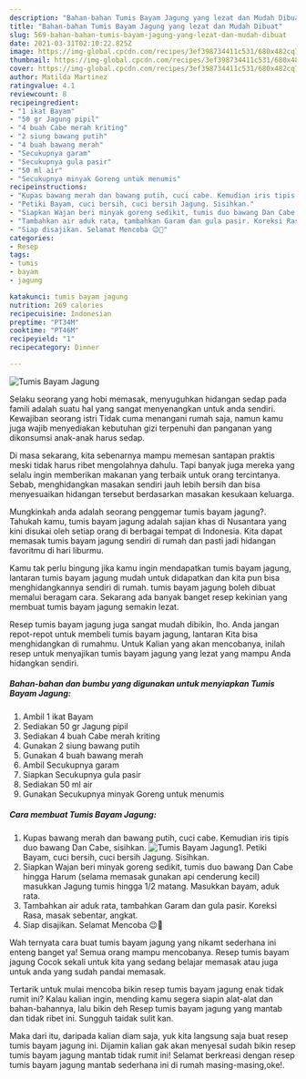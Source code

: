 ```yaml
---
description: "Bahan-bahan Tumis Bayam Jagung yang lezat dan Mudah Dibuat"
title: "Bahan-bahan Tumis Bayam Jagung yang lezat dan Mudah Dibuat"
slug: 569-bahan-bahan-tumis-bayam-jagung-yang-lezat-dan-mudah-dibuat
date: 2021-03-31T02:10:22.825Z
image: https://img-global.cpcdn.com/recipes/3ef398734411c531/680x482cq70/tumis-bayam-jagung-foto-resep-utama.jpg
thumbnail: https://img-global.cpcdn.com/recipes/3ef398734411c531/680x482cq70/tumis-bayam-jagung-foto-resep-utama.jpg
cover: https://img-global.cpcdn.com/recipes/3ef398734411c531/680x482cq70/tumis-bayam-jagung-foto-resep-utama.jpg
author: Matilda Martinez
ratingvalue: 4.1
reviewcount: 8
recipeingredient:
- "1 ikat Bayam"
- "50 gr Jagung pipil"
- "4 buah Cabe merah kriting"
- "2 siung bawang putih"
- "4 buah bawang merah"
- "Secukupnya garam"
- "Secukupnya gula pasir"
- "50 ml air"
- "Secukupnya minyak Goreng untuk menumis"
recipeinstructions:
- "Kupas bawang merah dan bawang putih, cuci cabe. Kemudian iris tipis duo bawang Dan Cabe, sisihkan."
- "Petiki Bayam, cuci bersih, cuci bersih Jagung. Sisihkan."
- "Siapkan Wajan beri minyak goreng sedikit, tumis duo bawang Dan Cabe hingga Harum (selama memasak gunakan api cenderung kecil) masukkan Jagung tumis hingga 1/2 matang. Masukkan bayam, aduk rata."
- "Tambahkan air aduk rata, tambahkan Garam dan gula pasir. Koreksi Rasa, masak sebentar, angkat."
- "Siap disajikan. Selamat Mencoba 😉🙏"
categories:
- Resep
tags:
- tumis
- bayam
- jagung

katakunci: tumis bayam jagung 
nutrition: 269 calories
recipecuisine: Indonesian
preptime: "PT34M"
cooktime: "PT46M"
recipeyield: "1"
recipecategory: Dinner

---
```



![Tumis Bayam Jagung](https://img-global.cpcdn.com/recipes/3ef398734411c531/680x482cq70/tumis-bayam-jagung-foto-resep-utama.jpg)

Selaku seorang yang hobi memasak, menyuguhkan hidangan sedap pada famili adalah suatu hal yang sangat menyenangkan untuk anda sendiri. Kewajiban seorang istri Tidak cuma menangani rumah saja, namun kamu juga wajib menyediakan kebutuhan gizi terpenuhi dan panganan yang dikonsumsi anak-anak harus sedap.

Di masa  sekarang, kita sebenarnya mampu memesan santapan praktis meski tidak harus ribet mengolahnya dahulu. Tapi banyak juga mereka yang selalu ingin memberikan makanan yang terbaik untuk orang tercintanya. Sebab, menghidangkan masakan sendiri jauh lebih bersih dan bisa menyesuaikan hidangan tersebut berdasarkan masakan kesukaan keluarga. 



Mungkinkah anda adalah seorang penggemar tumis bayam jagung?. Tahukah kamu, tumis bayam jagung adalah sajian khas di Nusantara yang kini disukai oleh setiap orang di berbagai tempat di Indonesia. Kita dapat memasak tumis bayam jagung sendiri di rumah dan pasti jadi hidangan favoritmu di hari liburmu.

Kamu tak perlu bingung jika kamu ingin mendapatkan tumis bayam jagung, lantaran tumis bayam jagung mudah untuk didapatkan dan kita pun bisa menghidangkannya sendiri di rumah. tumis bayam jagung boleh dibuat memalui beragam cara. Sekarang ada banyak banget resep kekinian yang membuat tumis bayam jagung semakin lezat.

Resep tumis bayam jagung juga sangat mudah dibikin, lho. Anda jangan repot-repot untuk membeli tumis bayam jagung, lantaran Kita bisa menghidangkan di rumahmu. Untuk Kalian yang akan mencobanya, inilah resep untuk menyajikan tumis bayam jagung yang lezat yang mampu Anda hidangkan sendiri.

<!--inarticleads1-->

##### Bahan-bahan dan bumbu yang digunakan untuk menyiapkan Tumis Bayam Jagung:

1. Ambil 1 ikat Bayam
1. Sediakan 50 gr Jagung pipil
1. Sediakan 4 buah Cabe merah kriting
1. Gunakan 2 siung bawang putih
1. Gunakan 4 buah bawang merah
1. Ambil Secukupnya garam
1. Siapkan Secukupnya gula pasir
1. Sediakan 50 ml air
1. Gunakan Secukupnya minyak Goreng untuk menumis




<!--inarticleads2-->

##### Cara membuat Tumis Bayam Jagung:

1. Kupas bawang merah dan bawang putih, cuci cabe. Kemudian iris tipis duo bawang Dan Cabe, sisihkan.
<img src="https://img-global.cpcdn.com/steps/9be33b7858ca4dc8/160x128cq70/tumis-bayam-jagung-langkah-memasak-1-foto.jpg" alt="Tumis Bayam Jagung">1. Petiki Bayam, cuci bersih, cuci bersih Jagung. Sisihkan.
1. Siapkan Wajan beri minyak goreng sedikit, tumis duo bawang Dan Cabe hingga Harum (selama memasak gunakan api cenderung kecil) masukkan Jagung tumis hingga 1/2 matang. Masukkan bayam, aduk rata.
1. Tambahkan air aduk rata, tambahkan Garam dan gula pasir. Koreksi Rasa, masak sebentar, angkat.
1. Siap disajikan. Selamat Mencoba 😉🙏




Wah ternyata cara buat tumis bayam jagung yang nikamt sederhana ini enteng banget ya! Semua orang mampu mencobanya. Resep tumis bayam jagung Cocok sekali untuk kita yang sedang belajar memasak atau juga untuk anda yang sudah pandai memasak.

Tertarik untuk mulai mencoba bikin resep tumis bayam jagung enak tidak rumit ini? Kalau kalian ingin, mending kamu segera siapin alat-alat dan bahan-bahannya, lalu bikin deh Resep tumis bayam jagung yang mantab dan tidak ribet ini. Sungguh taidak sulit kan. 

Maka dari itu, daripada kalian diam saja, yuk kita langsung saja buat resep tumis bayam jagung ini. Dijamin kalian gak akan menyesal sudah bikin resep tumis bayam jagung mantab tidak rumit ini! Selamat berkreasi dengan resep tumis bayam jagung mantab sederhana ini di rumah masing-masing,oke!.

